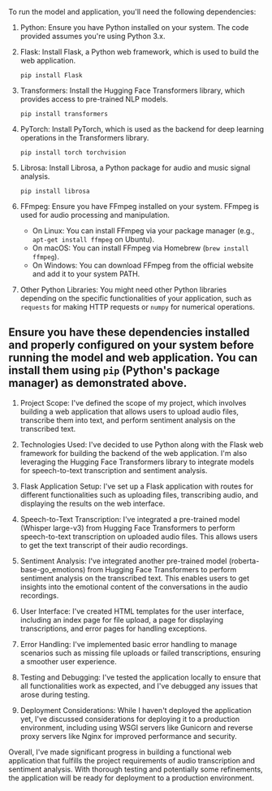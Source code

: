 To run the model and application, you'll need the following dependencies:

1. Python: Ensure you have Python installed on your system. The code provided assumes you're using Python 3.x.

2. Flask: Install Flask, a Python web framework, which is used to build the web application.
   ```
   pip install Flask
   ```

3. Transformers: Install the Hugging Face Transformers library, which provides access to pre-trained NLP models.
   ```
   pip install transformers
   ```

4. PyTorch: Install PyTorch, which is used as the backend for deep learning operations in the Transformers library.
   ```
   pip install torch torchvision
   ```

5. Librosa: Install Librosa, a Python package for audio and music signal analysis.
   ```
   pip install librosa
   ```

6. FFmpeg: Ensure you have FFmpeg installed on your system. FFmpeg is used for audio processing and manipulation.
   - On Linux: You can install FFmpeg via your package manager (e.g., `apt-get install ffmpeg` on Ubuntu).
   - On macOS: You can install FFmpeg via Homebrew (`brew install ffmpeg`).
   - On Windows: You can download FFmpeg from the official website and add it to your system PATH.

7. Other Python Libraries: You might need other Python libraries depending on the specific functionalities of your application, such as `requests` for making HTTP requests or `numpy` for numerical operations.

Ensure you have these dependencies installed and properly configured on your system before running the model and web application. You can install them using `pip` (Python's package manager) as demonstrated above.
---------------------------------------------------------------------------------------------

1. Project Scope: I've defined the scope of my project, which involves building a web application that allows users to upload audio files, transcribe them into text, and perform sentiment analysis on the transcribed text.

2. Technologies Used: I've decided to use Python along with the Flask web framework for building the backend of the web application. I'm also leveraging the Hugging Face Transformers library to integrate models for speech-to-text transcription and sentiment analysis.

3. Flask Application Setup: I've set up a Flask application with routes for different functionalities such as uploading files, transcribing audio, and displaying the results on the web interface.

4. Speech-to-Text Transcription: I've integrated a pre-trained model (Whisper large-v3) from Hugging Face Transformers to perform speech-to-text transcription on uploaded audio files. This allows users to get the text transcript of their audio recordings.

5. Sentiment Analysis: I've integrated another pre-trained model (roberta-base-go_emotions) from Hugging Face Transformers to perform sentiment analysis on the transcribed text. This enables users to get insights into the emotional content of the conversations in the audio recordings.

6. User Interface: I've created HTML templates for the user interface, including an index page for file upload, a page for displaying transcriptions, and error pages for handling exceptions.

7. Error Handling: I've implemented basic error handling to manage scenarios such as missing file uploads or failed transcriptions, ensuring a smoother user experience.

8. Testing and Debugging: I've tested the application locally to ensure that all functionalities work as expected, and I've debugged any issues that arose during testing.

9. Deployment Considerations: While I haven't deployed the application yet, I've discussed considerations for deploying it to a production environment, including using WSGI servers like Gunicorn and reverse proxy servers like Nginx for improved performance and security.

Overall, I've made significant progress in building a functional web application that fulfills the project requirements of audio transcription and sentiment analysis. With thorough testing and potentially some refinements, the application will be ready for deployment to a production environment.

